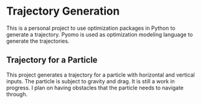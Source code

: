 # Trajectory Generation

This is a personal project to use optimization packages in Python to generate a trajectory. Pyomo is used as optimization modeling language to generate the trajectories.

## Trajectory for a Particle
This project generates a trajectory for a particle with horizontal and vertical inputs. The particle is subject to gravity and drag. It is still a work in progress. I plan on having obstacles that the particle needs to navigate through.
